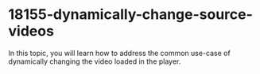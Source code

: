 # 18155-dynamically-change-source-videos
In this topic, you will learn how to address the common use-case of dynamically changing the video loaded in the player.
